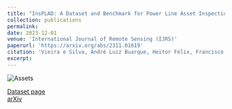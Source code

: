 ```yaml
---
title: "InsPLAD: A Dataset and Benchmark for Power Line Asset Inspection in UAV Images"
collection: publications
permalink: 
date: 2023-12-01
venue: 'International Journal of Remote Sensing (IJRS)'
paperurl: 'https://arxiv.org/abs/2311.01619'
citation: 'Vieira e Silva, André Luiz Buarque, Heitor Felix, Francisco Paulo Magalhães Simões, Veronica Teichrieb, Michel Mozinho dos Santos, Hemir da Cunha Santiago, Virginia Adélia Cordeiro Sgotti, and Henrique Baptista Duffles Teixeira Lott Neto. "InsPLAD: A Dataset and Benchmark for Power Line Asset Inspection in UAV Images." <i> arXiv preprint arXiv:2311.01619</i> (2023).'
excerpt: 
---
```

![Assets](https://andreluizbvs.github.io/files/insplad.png)

[Dataset page](https://andreluizbvs.github.io/InsPLAD/) <br />
[arXiv](https://arxiv.org/abs/2311.01619)
